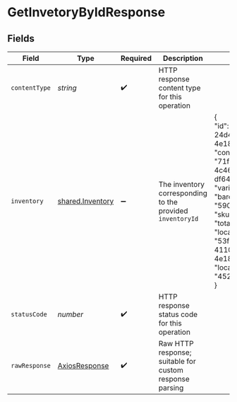 # GetInvetoryByIdResponse


## Fields

| Field                                                                                                                                                                                                                                                                                 | Type                                                                                                                                                                                                                                                                                  | Required                                                                                                                                                                                                                                                                              | Description                                                                                                                                                                                                                                                                           | Example                                                                                                                                                                                                                                                                               |
| ------------------------------------------------------------------------------------------------------------------------------------------------------------------------------------------------------------------------------------------------------------------------------------- | ------------------------------------------------------------------------------------------------------------------------------------------------------------------------------------------------------------------------------------------------------------------------------------- | ------------------------------------------------------------------------------------------------------------------------------------------------------------------------------------------------------------------------------------------------------------------------------------- | ------------------------------------------------------------------------------------------------------------------------------------------------------------------------------------------------------------------------------------------------------------------------------------- | ------------------------------------------------------------------------------------------------------------------------------------------------------------------------------------------------------------------------------------------------------------------------------------- |
| `contentType`                                                                                                                                                                                                                                                                         | *string*                                                                                                                                                                                                                                                                              | :heavy_check_mark:                                                                                                                                                                                                                                                                    | HTTP response content type for this operation                                                                                                                                                                                                                                         |                                                                                                                                                                                                                                                                                       |
| `inventory`                                                                                                                                                                                                                                                                           | [shared.Inventory](../../../sdk/models/shared/inventory.md)                                                                                                                                                                                                                           | :heavy_minus_sign:                                                                                                                                                                                                                                                                    | The inventory corresponding to the provided `inventoryId`                                                                                                                                                                                                                             | {<br/>"id": "53f1e593-24d4-4110-8b2d-4e18d5461c33",<br/>"connection_id": "71f133b0-7936-4c46-8905-df646095537a",<br/>"variant_id": "2522A",<br/>"barcode": "5901234123457",<br/>"sku": "1234",<br/>"total_stock": 27,<br/>"location_id": "53f1e593-24d4-4110-8b2d-4e18d5461c33",<br/>"location_platform_id": "4523"<br/>} |
| `statusCode`                                                                                                                                                                                                                                                                          | *number*                                                                                                                                                                                                                                                                              | :heavy_check_mark:                                                                                                                                                                                                                                                                    | HTTP response status code for this operation                                                                                                                                                                                                                                          |                                                                                                                                                                                                                                                                                       |
| `rawResponse`                                                                                                                                                                                                                                                                         | [AxiosResponse](https://axios-http.com/docs/res_schema)                                                                                                                                                                                                                               | :heavy_check_mark:                                                                                                                                                                                                                                                                    | Raw HTTP response; suitable for custom response parsing                                                                                                                                                                                                                               |                                                                                                                                                                                                                                                                                       |
